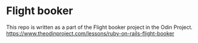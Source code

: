 # Flight booker

This repo is written as a part of the Flight booker project in the Odin Project.
https://www.theodinproject.com/lessons/ruby-on-rails-flight-booker

